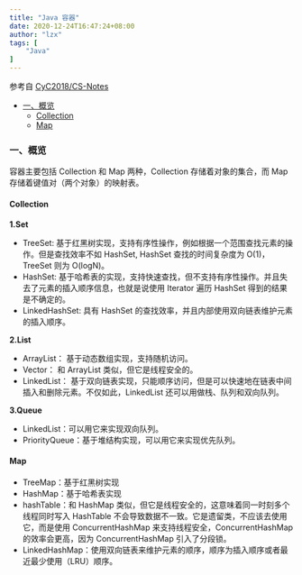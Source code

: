 ```yaml
---
title: "Java 容器"
date: 2020-12-24T16:47:24+08:00
author: "lzx"
tags: [
    "Java"
]
---
```

参考自 [CyC2018/CS-Notes](https://github.com/CyC2018/CS-Notes/blob/master/notes/Java%20%E5%AE%B9%E5%99%A8.md)

* [一、概览](#1)
    * [Collection](#1.1)
    * [Map](#1.2)
<!-- * [二、容器中的设计模式]
    * [迭代器模式](#2.1)
    * [适配器模式](#2.2)
* [三、源码分析](#3)
    * [ArrayList](#3.1)
    * [Vector](#3.2)
    * [CopyOnWriteArrayList](#3.3)
    * [LinkedList](#3.4)
    * [HashMap](#3.5)
    * [ConcurrentHashMap](#3.6)
    * [LinkedHashMap](#3.7)
    * [WeakHashMap](#3.8) -->

### 一、概览 <a name="1"></a>
容器主要包括 Collection 和 Map 两种，Collection 存储着对象的集合，而 Map存储着键值对（两个对象）的映射表。
#### Collection <a name="1.1"></a>
**1.Set**  

* TreeSet: 基于红黑树实现，支持有序性操作，例如根据一个范围查找元素的操作。但是查找效率不如 HashSet, HashSet 查找的时间复杂度为 O(1)，TreeSet 则为 O(logN)。
* HashSet: 基于哈希表的实现，支持快速查找，但不支持有序性操作。并且失去了元素的插入顺序信息，也就是说使用 Iterator 遍历 HashSet 得到的结果是不确定的。
* LinkedHashSet: 具有 HashSet 的查找效率，并且内部使用双向链表维护元素的插入顺序。

**2.List**  
* ArrayList： 基于动态数组实现，支持随机访问。
* Vector： 和 ArrayList 类似，但它是线程安全的。
* LinkedList： 基于双向链表实现，只能顺序访问，但是可以快速地在链表中间插入和删除元素。不仅如此，LinkedList 还可以用做栈、队列和双向队列。  

**3.Queue**  
* LinkedList：可以用它来实现双向队列。
* PriorityQueue：基于堆结构实现，可以用它来实现优先队列。

#### Map <a name="1.2"></a>
* TreeMap：基于红黑树实现
* HashMap：基于哈希表实现
* hashTable：和 HashMap 类似，但它是线程安全的，这意味着同一时刻多个线程同时写入 HashTable 不会导致数据不一致。它是遗留类，不应该去使用它，而是使用 ConcurrentHashMap 来支持线程安全，ConcurrentHashMap 的效率会更高，因为 ConcurrentHashMap 引入了分段锁。
* LinkedHashMap：使用双向链表来维护元素的顺序，顺序为插入顺序或者最近最少使用（LRU）顺序。